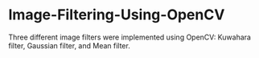 # Image-Filtering-Using-OpenCV
Three different image filters were implemented using OpenCV: Kuwahara filter, Gaussian filter, and Mean filter.
